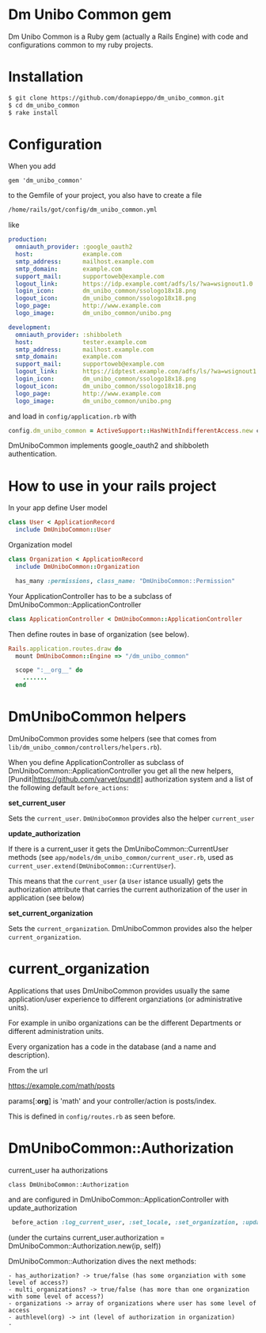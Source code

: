 # Dm Unibo Common gem

Dm Unibo Common is a Ruby gem (actually a Rails Engine) 
with code and configurations common to my ruby projects.

# Installation

```bash
$ git clone https://github.com/donapieppo/dm_unibo_common.git
$ cd dm_unibo_common
$ rake install 
```

# Configuration

When you add 

```
gem 'dm_unibo_common'
```

to the Gemfile of your project, you also have
to create a file
```bash
/home/rails/got/config/dm_unibo_common.yml
```

like

```yaml
production:
  omniauth_provider: :google_oauth2
  host:              example.com
  smtp_address:      mailhost.example.com
  smtp_domain:       example.com
  support_mail:      supportoweb@example.com
  logout_link:       https://idp.example.comt/adfs/ls/?wa=wsignout1.0
  login_icon:        dm_unibo_common/ssologo18x18.png
  logout_icon:       dm_unibo_common/ssologo18x18.png
  logo_page:         http://www.example.com
  logo_image:        dm_unibo_common/unibo.png

development:
  omniauth_provider: :shibboleth
  host:              tester.example.com
  smtp_address:      mailhost.example.com
  smtp_domain:       example.com
  support_mail:      supportoweb@example.com
  logout_link:       https://idptest.example.com/adfs/ls/?wa=wsignout1.0
  login_icon:        dm_unibo_common/ssologo18x18.png
  logout_icon:       dm_unibo_common/ssologo18x18.png
  logo_page:         http://www.example.com
  logo_image:        dm_unibo_common/unibo.png
```

and load in `config/application.rb` with

```ruby
config.dm_unibo_common = ActiveSupport::HashWithIndifferentAccess.new config_for(:dm_unibo_common)
```
DmUniboCommon implements google_oauth2 and shibboleth authentication.

# How to use in your rails project

In your app define User model

```ruby
class User < ApplicationRecord 
  include DmUniboCommon::User
```

Organization model 

```ruby
class Organization < ApplicationRecord
  include DmUniboCommon::Organization

  has_many :permissions, class_name: "DmUniboCommon::Permission"
```

Your ApplicationController has to be a subclass of DmUniboCommon::ApplicationController
```ruby
class ApplicationController < DmUniboCommon::ApplicationController
```

Then define routes in base of organization (see below).

```ruby
Rails.application.routes.draw do
  mount DmUniboCommon::Engine => "/dm_unibo_common"

  scope ":__org__" do
    .......
  end
```

# DmUniboCommon helpers

DmUniboCommon provides some helpers (see that comes from 
`lib/dm_unibo_common/controllers/helpers.rb`).

When you define ApplicationController as subclass of DmUniboCommon::ApplicationController
you get all the new helpers, [Pundit|https://github.com/varvet/pundit] authorization system 
and a list of the following default `before_actions`:

**set_current_user**

Sets the `current_user`. `DmUniboCommon` provides also the helper `current_user`

**update_authorization**

If there is a current_user it gets the DmUniboCommon::CurrentUser methods
(see `app/models/dm_unibo_common/current_user.rb`, used as
`current_user.extend(DmUniboCommon::CurrentUser`). 

This means that the `current_user` (a `User` istance usually) gets the 
authorization attribute that carries the current authorization of the user in 
application (see below)

**set_current_organization**

Sets the `current_organization`.
DmUniboCommon provides also the helper `current_organization`.

# current_organization

Applications that uses DmUniboCommon provides usually the
same application/user experience to different organziations
(or administrative units).

For example in unibo organizations can be the different Departments
or different administration units.

Every organization has a code in the database (and a name and description).

From the url

https://example.com/math/posts

params[:__org__] is 'math' and your controller/action is posts/index.

This is defined in `config/routes.rb` as seen before.


# DmUniboCommon::Authorization

current_user ha authorizations 

```
class DmUniboCommon::Authorization
```

and are configured in DmUniboCommon::ApplicationController with update_authorization

```ruby
 before_action :log_current_user, :set_locale, :set_organization, :update_current_user_authlevels
```

(under the curtains current_user.authorization = DmUniboCommon::Authorization.new(ip, self))

DmUniboCommon::Authorization dives the next methods:


    - has_authorization? -> true/false (has some organziation with some level of access?)
    - multi_organizations? -> true/false (has more than one organization with some level of access?)
    - organizations -> array of organizations where user has some level of access 
    - authlevel(org) -> int (level of authorization in organization)
    -  









